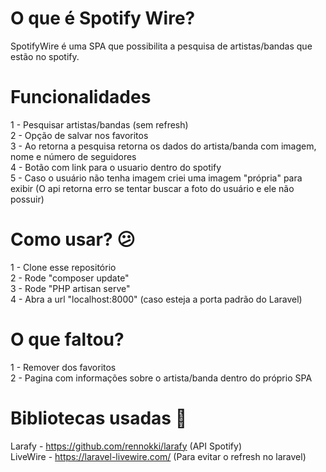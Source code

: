 # O que é Spotify Wire? 

SpotifyWire é uma SPA que possibilita a pesquisa de artistas/bandas que estão no spotify.

# Funcionalidades
1 - Pesquisar artistas/bandas (sem refresh)<br/>
2 - Opção de salvar nos favoritos<br/>
3 - Ao retorna a pesquisa retorna os dados do artista/banda com imagem, nome e número de seguidores<br/>
4 - Botão com link para o usuario dentro do spotify <br/>
5 - Caso o usuário não tenha imagem criei uma imagem "própria" para exibir (O api retorna erro se tentar buscar a foto do usuário e ele não possuir)
# Como usar? :confused:	

1 - Clone esse repositório <br/>
2 - Rode "composer update" <br/>
3 - Rode "PHP artisan serve" <br/>
4 - Abra a url "localhost:8000" (caso esteja a porta padrão do Laravel)

# O que faltou?

1 - Remover dos favoritos <br />
2 - Pagina com informações sobre o artista/banda dentro do próprio SPA

# Bibliotecas usadas :blue_heart:
Larafy - https://github.com/rennokki/larafy (API Spotify) <br/>
LiveWire - https://laravel-livewire.com/  (Para evitar o refresh no laravel)
